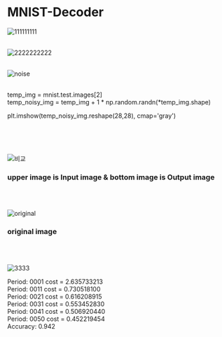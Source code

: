 # MNIST-Decoder

![111111111](https://user-images.githubusercontent.com/49590432/59329493-f845a480-8d29-11e9-965e-43d61e062811.PNG)<br><br>


![2222222222](https://user-images.githubusercontent.com/49590432/59329497-fa0f6800-8d29-11e9-8519-80875f0d619b.PNG)<br><br>


![noise](https://user-images.githubusercontent.com/49590432/59329513-0398d000-8d2a-11e9-8391-4f412df71cc5.png)<br><br>
<p>
temp_img = mnist.test.images[2]<br>
temp_noisy_img = temp_img + 1 * np.random.randn(*temp_img.shape)<br>

plt.imshow(temp_noisy_img.reshape(28,28), cmap='gray')<br>
</p>
<br><br><br>

![비교](https://user-images.githubusercontent.com/49590432/59329518-072c5700-8d2a-11e9-9a82-11953348a81d.png)
<H3>upper image is Input image & bottom image is Output image</h3>

<br><br>

![original](https://user-images.githubusercontent.com/49590432/59329521-08f61a80-8d2a-11e9-9e58-bdebab86f5f4.png)

<h3>original image</h3>

<br><br>


![3333](https://user-images.githubusercontent.com/49590432/59329605-3d69d680-8d2a-11e9-9e3d-2061f72b968d.PNG)


Period: 0001 cost = 2.635733213<br>
Period: 0011 cost = 0.730518100<br>
Period: 0021 cost = 0.616208915<br>
Period: 0031 cost = 0.553452830<br>
Period: 0041 cost = 0.506920440<br>
Period: 0050 cost = 0.452219454<br>
Accuracy: 0.942
